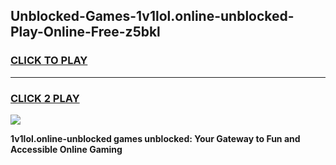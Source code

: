
## Unblocked-Games-1v1lol.online-unblocked-Play-Online-Free-z5bkl
<h3>
<a href="https://premium76.site?title=1v1lol.online-unblocked&ref=26A">CLICK TO PLAY</a></h3>
<hr>

<h3>
<a href="https://premium76.site?title=1v1lol.online-unblocked&ref=26A">CLICK 2 PLAY</a>
  
</h3>

<a href="https://premium76.site?title=1v1lol.online-unblocked&ref=26A"><img src="https://clearcache.store/games.png"></a>


**1v1lol.online-unblocked games unblocked: Your Gateway to Fun and Accessible Online Gaming**
